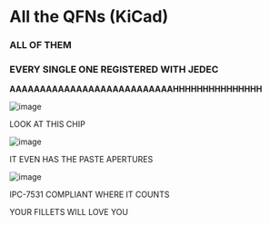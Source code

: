 # All the QFNs (KiCad)
### ALL OF THEM 
### EVERY SINGLE ONE REGISTERED WITH JEDEC
**AAAAAAAAAAAAAAAAAAAAAAAAAAAHHHHHHHHHHHHHHH**

![image](https://github.com/user-attachments/assets/11638d08-7fbe-4f3f-bc57-d564c19935f2)

LOOK AT THIS CHIP

![image](https://github.com/user-attachments/assets/8d4073be-ce1b-48f8-a9ab-ed0176ba5a5b)

IT EVEN HAS THE PASTE APERTURES


![image](https://github.com/user-attachments/assets/190da8ae-9302-4ae3-b3b6-dfe73e602212)

IPC-7531 COMPLIANT WHERE IT COUNTS

YOUR FILLETS WILL LOVE YOU
